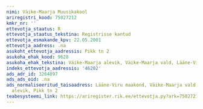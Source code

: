 ```yaml
---
nimi: Väike-Maarja Muusikakool
ariregistri_kood: 75027212
kmkr_nr: ''
ettevotja_staatus: R
ettevotja_staatus_tekstina: Registrisse kantud
ettevotja_esmakande_kpv: 22.05.2001
ettevotja_aadress: .na
asukoht_ettevotja_aadressis: Pikk tn 2
asukoha_ehak_kood: 9628
asukoha_ehak_tekstina: Väike-Maarja alevik, Väike-Maarja vald, Lääne-Viru maakond
indeks_ettevotja_aadressis: '46202'
ads_adr_id: 3264897
ads_ads_oid: .na
ads_normaliseeritud_taisaadress: Lääne-Viru maakond, Väike-Maarja vald, Väike-Maarja
  alevik, Pikk tn 2
teabesysteemi_link: https://ariregister.rik.ee/ettevotja.py?ark=75027212&ref=rekvisiidid
---
```

